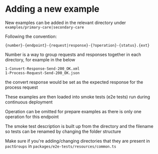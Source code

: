 # Adding a new example

New examples can be added in the relevant directory under `examples/primary-care|secondary-care`

Following the convention:

`{number}-{endpoint}-{request|response}-{?operation}-{status}.{ext}`

Number is a way to group requests and responses together in each directory, for example in the below 

```
1-Convert-Response-Send-200_OK.xml
1-Process-Request-Send-200_OK.json
```

the convert response would be set as the expected response for the process request

These examples are then loaded into smoke tests (e2e tests) run during continuous deployment

Operation can be omitted for prepare examples as there is only one operation for this endpoint

The smoke test description is built up from the directory and the filename so tests can be renamed by changing the folder structure

Make sure if you're adding/changing directories that they are present in `pactGroups` in `packages/e2e-tests/resources/common.ts`
